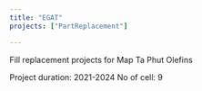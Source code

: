 ```yaml
---
title: "EGAT"
projects: ["PartReplacement"]

---
```


Fill replacement projects for Map Ta Phut Olefins

Project duration: 2021-2024
No of cell: 9
